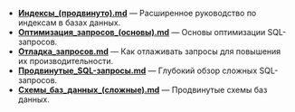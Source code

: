 - **[Индексы_(продвинуто).md](./Индексы_(продвинуто).md)** — Расширенное руководство по индексам в базах данных.
- **[Оптимизация_запросов_(основы).md](./Оптимизация_запросов_(основы).md)** — Основы оптимизации SQL-запросов.
- **[Отладка_запросов.md](./Отладка_запросов.md)** — Как отлаживать запросы для повышения их производительности.
- **[Продвинутые_SQL-запросы.md](./Продвинутые_SQL-запросы.md)** — Глубокий обзор сложных SQL-запросов.
- **[Схемы_баз_данных_(сложные).md](./Схемы_баз_данных_(сложные).md)** — Продвинутые схемы баз данных.
